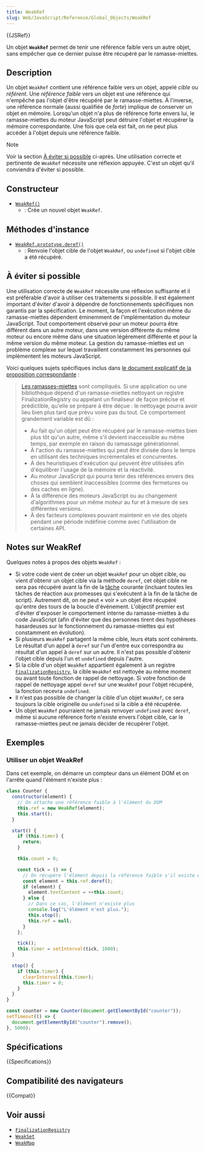 ```yaml
---
title: WeakRef
slug: Web/JavaScript/Reference/Global_Objects/WeakRef
---
```


{{JSRef}}

Un objet **`WeakRef`** permet de tenir une référence faible vers un autre objet, sans empêcher que ce dernier puisse être récupéré par le ramasse-miettes.

## Description

Un objet `WeakRef` contient une référence faible vers un objet, appelé _cible_ ou _référent_. Une _référence faible_ vers un objet est une référence qui n'empêche pas l'objet d'être récupéré par le ramasse-miettes. À l'inverse, une référence normale (aussi qualifiée de _forte_) implique de conserver un objet en mémoire. Lorsqu'un objet n'a plus de référence forte envers lui, le ramasse-miettes du moteur JavaScript peut détruire l'objet et récupérer la mémoire correspondante. Une fois que cela est fait, on ne peut plus accéder à l'objet depuis une référence faible.

> [!NOTE]
> Voir la section [À éviter si possible](#à_éviter_si_possible) ci-après. Une utilisation correcte et pertinente de `WeakRef` nécessite une réflexion appuyée. C'est un objet qu'il conviendra d'éviter si possible.

## Constructeur

- [`WeakRef()`](/fr/docs/Web/JavaScript/Reference/Global_Objects/WeakRef/WeakRef)
  - : Crée un nouvel objet `WeakRef`.

## Méthodes d'instance

- [`WeakRef.prototype.deref()`](/fr/docs/Web/JavaScript/Reference/Global_Objects/WeakRef/deref)
  - : Renvoie l'objet cible de l'objet `WeakRef`, ou `undefined` si l'objet cible a été récupéré.

## À éviter si possible

Une utilisation correcte de `WeakRef` nécessite une réflexion suffisante et il est préférable d'avoir à utiliser ces traitements si possible. Il est également important d'éviter d'avoir à dépendre de fonctionnements spécifiques non garantis par la spécification. Le moment, la façon et l'exécution même du ramasse-miettes dépendent éminemment de l'implémentation du moteur JavaScript. Tout comportement observé pour un moteur pourra être différent dans un autre moteur, dans une version différente du même moteur ou encore même dans une situation légèrement différente et pour la même version du même moteur. La gestion du ramasse-miettes est un problème complexe sur lequel travaillent constamment les personnes qui implémentent les moteurs JavaScript.

Voici quelques sujets spécifiques inclus dans [le document explicatif de la proposition correspondante](https://github.com/tc39/proposal-weakrefs/blob/master/reference.md)&nbsp;:

> [Les ramasses-miettes](<https://fr.wikipedia.org/wiki/Ramasse-miettes_(informatique)>) sont compliqués. Si une application ou une bibliothèque dépend d'un ramasse-miettes nettoyant un registre FinalizationRegistry ou appelant un finaliseur de façon précise et prédictible, qu'elle se prépare à être déçue&nbsp;: le nettoyage pourra avoir lieu bien plus tard que prévu voire pas du tout. Ce comportement grandement variable est dû&nbsp;:
>
> - Au fait qu'un objet peut être récupéré par le ramasse-miettes bien plus tôt qu'un autre, même s'il devient inaccessible au même temps, par exemple en raison du ramassage générationnel.
> - À l'action du ramasse-miettes qui peut être divisée dans le temps en utilisant des techniques incrémentales et concurrentes.
> - À des heuristiques d'exécution qui peuvent être utilisées afin d'équilibrer l'usage de la mémoire et la réactivité.
> - Au moteur JavaScript qui pourra tenir des références envers des choses qui semblent inaccessibles (comme des fermetures ou des caches en ligne).
> - À la différence des moteurs JavaScript ou au changement d'algorithmes pour un même moteur au fur et à mesure de ses différentes versions.
> - À des facteurs complexes pouvant maintenir en vie des objets pendant une période indéfinie comme avec l'utilisation de certaines API.

## Notes sur WeakRef

Quelques notes à propos des objets `WeakRef`&nbsp;:

- Si votre code vient de créer un objet `WeakRef` pour un objet cible, ou vient d'obtenir un objet cible via la méthode `deref`, cet objet cible ne sera pas récupéré avant la fin de la [tâche](https://tc39.es/ecma262/#job) courante (incluant toutes les tâches de réaction aux promesses qui s'exécutent à la fin de la tâche de script). Autrement dit, on ne peut «&nbsp;voir&nbsp;» un objet être récupéré qu'entre des tours de la boucle d'évènement. L'objectif premier est d'éviter d'exposer le comportement interne du ramasse-miettes à du code JavaScript (afin d'éviter que des personnes tirent des hypothèses hasardeuses sur le fonctionnement du ramasse-miettes qui est constamment en évolution).
- Si plusieurs `WeakRef` partagent la même cible, leurs états sont cohérents. Le résultat d'un appel à `deref` sur l'un d'entre eux correspondra au résultat d'un appel à `deref` sur un autre. Il n'est pas possible d'obtenir l'objet cible depuis l'un et `undefined` depuis l'autre.
- Si la cible d'un objet `WeakRef` appartient également à un registre [`FinalizationRegistry`](/fr/docs/Web/JavaScript/Reference/Global_Objects/FinalizationRegistry), la cible `WeakRef` est nettoyée au même moment ou avant toute fonction de rappel de nettoyage. Si votre fonction de rappel de nettoyage appel `deref` sur une `WeakRef` pour l'objet récupéré, la fonction recevra `undefined`.
- Il n'est pas possible de changer la cible d'un objet `WeakRef`, ce sera toujours la cible originelle ou `undefined` si la cible a été récupérée.
- Un objet `WeakRef` pourraient ne jamais renvoyer `undefined` avec `deref`, même si aucune référence forte n'existe envers l'objet cible, car le ramasse-miettes peut ne jamais décider de récupérer l'objet.

## Exemples

### Utiliser un objet WeakRef

Dans cet exemple, on démarre un compteur dans un élément DOM et on l'arrête quand l'élément n'existe plus&nbsp;:

```js
class Counter {
  constructor(element) {
    // On attache une référence faible à l'élément du DOM
    this.ref = new WeakRef(element);
    this.start();
  }

  start() {
    if (this.timer) {
      return;
    }

    this.count = 0;

    const tick = () => {
      // On récupère l'élément depuis la référence faible s'il existe encore
      const element = this.ref.deref();
      if (element) {
        element.textContent = ++this.count;
      } else {
        // Dans ce cas, l'élément n'existe plus
        console.log("L'élément n'est plus.");
        this.stop();
        this.ref = null;
      }
    };

    tick();
    this.timer = setInterval(tick, 1000);
  }

  stop() {
    if (this.timer) {
      clearInterval(this.timer);
      this.timer = 0;
    }
  }
}

const counter = new Counter(document.getElementById("counter"));
setTimeout(() => {
  document.getElementById("counter").remove();
}, 5000);
```

## Spécifications

{{Specifications}}

## Compatibilité des navigateurs

{{Compat}}

## Voir aussi

- [`FinalizationRegistry`](/fr/docs/Web/JavaScript/Reference/Global_Objects/FinalizationRegistry)
- [`WeakSet`](/fr/docs/Web/JavaScript/Reference/Global_Objects/WeakSet)
- [`WeakMap`](/fr/docs/Web/JavaScript/Reference/Global_Objects/WeakMap)
